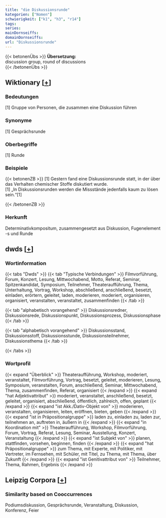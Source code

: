 ```yaml
---
title: "die Diskussionsrunde"
kategorien: ["Nomen"]
schwierigkeit: ["k1", "h3", "r14"]
tags:
series:
mainDornseiffs:
domainDornseiffs:
url: "Diskussionsrunde"
---
```


{{< betonenÜbs >}}
**Übersetzung:**  
discussion group, round of discussions  
{{< /betonenÜbs >}}

## Wiktionary [[+](https://de.wiktionary.org/wiki/Diskussionsrunde)]

### Bedeutungen
[1] Gruppe von Personen, die zusammen eine Diskussion führen  

### Synonyme
[1] Gesprächsrunde  

### Oberbegriffe
[1] Runde  

### Beispiele
{{< betonenZB >}}
[1] Gestern fand eine Diskussionsrunde statt, in der über das Verhalten chemischer Stoffe diskutiert wurde.  
[1] „In Diskussionsrunden werden die Missstände jedenfalls kaum zu lösen sein.“[1]  

{{< /betonenZB >}}
### Herkunft
Determinativkompositum, zusammengesetzt aus Diskussion, Fugenelement -s und Runde  



## dwds [[+](https://www.dwds.de/wb/Diskussionsrunde)]

### Wortinformation
{{< tabs "Dwds" >}}
{{< tab "Typische Verbindungen" >}}
Filmvorführung, Forum, Konzert, Lesung, Mittwochabend, Motto, Referat, Seminar, Spitzenkandidat, Symposium, Teilnehmer, Theateraufführung, Thema, Unterhaltung, Vortrag, Workshop, abschließend, anschließend, besetzt, einladen, erörtern, geleitet, laden, moderieren, moderiert, organisieren, organisiert, veranstalten, veranstaltet, zusammenfinden
{{< /tab >}}

{{< tab "alphabetisch vorangehend" >}}
Diskussionsredner, Diskussionsrede, Diskussionspunkt, Diskussionsprozess, Diskussionsphase
{{< /tab >}}

{{< tab "alphabetisch vorangehend" >}}
Diskussionsstand, Diskussionsstoff, Diskussionsstunde, Diskussionsteilnehmer, Diskussionsthema
{{< /tab >}}

{{< /tabs >}}

### Wortprofil
{{< expand "Überblick" >}} Theateraufführung, Workshop, moderiert, veranstaltet, Filmvorführung, Vortrag, besetzt, geleitet, moderieren, Lesung, Symposium, veranstalten, Forum, anschließend, Seminar, Mittwochabend, Thema, zusammenfinden, Referat, organisiert {{< /expand >}}
{{< expand "hat Adjektivattribut" >}} moderiert, veranstaltet, anschließend, besetzt, geleitet, organisiert, abschließend, öffentlich, zahlreich, offen, geplant {{< /expand >}}
{{< expand "ist Akk./Dativ-Objekt von" >}} moderieren, veranstalten, organisieren, leiten, eröffnen, bieten, geben {{< /expand >}}
{{< expand "ist in Präpositionalgruppe" >}} laden zu, einladen zu, laden zur, teilnehmen an, auftreten in, äußern in {{< /expand >}}
{{< expand "in Koordination mit" >}} Theateraufführung, Workshop, Filmvorführung, Forum, Vortrag, Referat, Lesung, Seminar, Ausstellung, Konzert, Veranstaltung {{< /expand >}}
{{< expand "ist Subjekt von" >}} planen, stattfinden, vorsehen, beginnen, finden {{< /expand >}}
{{< expand "hat Präpositionalgruppe" >}} zum Thema, mit Experte, mit Politiker, mit Vertreter, im Fernsehen, mit Schüler, mit Titel, zu Thema, mit Thema, über Zukunft {{< /expand >}}
{{< expand "ist Genitivattribut von" >}} Teilnehmer, Thema, Rahmen, Ergebnis {{< /expand >}}

## Leipzig Corpora [[+](https://corpora.uni-leipzig.de/en/res?word=Diskussionsrunde&corpusId=deu_newscrawl-public_2018)]


### Similarity based on Cooccurrences
Podiumsdiskussion, Gesprächsrunde, Veranstaltung, Diskussion, Konferenz, Feier

